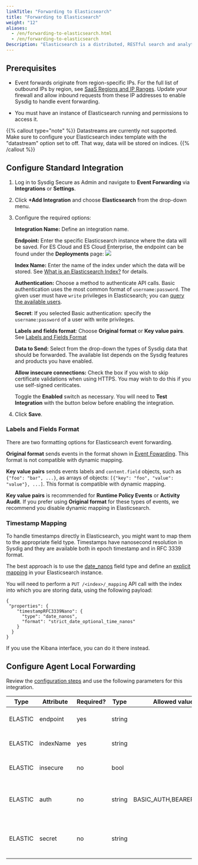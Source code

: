 ```yaml
---
linkTitle: "Forwarding to Elasticsearch"
title: "Forwarding to Elasticsearch"
weight: "12"
aliases:
  - /en/forwarding-to-elasticsearch.html
  - /en/forwarding-to-elasticsearch
Description: "Elasticsearch is a distributed, RESTful search and analytics engine at the heart of the Elastic Stack. Sysdig provides event forwarding to Elasticsearch for versions greater or equal to Elasticsearch 7 and/or Opensearch 1.2. For more information, see [How to Ingest Data Into Elasticsearch Service](https://www.elastic.co/blog/how-to-ingest-data-into-elasticsearch-service)."
---
```


## Prerequisites

- Event forwards originate from region-specific IPs. For the full list of outbound IPs by region, see [SaaS Regions and IP Ranges](/en/docs/administration/saas-regions-and-ip-ranges/#saas-regions-and-ip-ranges).  Update your firewall and allow inbound requests from these IP addresses
to enable Sysdig to handle event forwarding.

- You must have an instance of Elasticsearch running and permissions to access it.

{{% callout type="note" %}}
  Datastreams are currently not supported. Make sure to configure your Elasticsearch index template with the "datastream" option set to off. That way, data will be stored on indices.
{{% /callout %}}

## Configure Standard Integration

1. Log in to Sysdig Secure as Admin and navigate to **Event Forwarding** via **Integrations** or **Settings**.

2. Click **+Add Integration** and choose **Elasticsearch** from the drop-down menu.

3. Configure the required options:

   **Integration Name:** Define an integration name.

    **Endpoint:** Enter the specific Elasticsearch instance where the data will be saved.  For ES Cloud and ES Cloud Enterprise, the endpoint can be found under the **Deployments** page:
     ![](/image/es_deploy.png)

    **Index Name:** Enter the name of the index under which the data will be stored. See [What is an Elasticsearch Index?](https://www.elastic.co/blog/what-is-an-elasticsearch-index) for details.

    **Authentication:**  Choose a method to authenticate API calls. Basic authentication uses the most common format of `username:password`. The given user must have `write` privileges in Elasticsearch; you can [query the available users](https://www.elastic.co/guide/en/elasticsearch/reference/current/users-command.html).

    **Secret**: If you selected Basic authentication: specify the `username:password` of a user with write privileges.

    **Labels and fields format**: Choose **Original format** or **Key value pairs**. See [Labels and Fields Format](#labels-and-fields-format)

    **Data to Send:** Select from the drop-down the types of Sysdig data that should be forwarded. The available list depends on the Sysdig features and products you have enabled.

    **Allow insecure connections:** Check the box if you wish to skip certificate validations when using HTTPS. You may wish to do this if you use self-signed ceriticates.

   Toggle the **Enabled** switch as necessary. You will need to **Test Integration** with the button below before enabling the integration.

5. Click **Save**.

### Labels and Fields Format

There are two formatting options for Elasticsearch event forwarding.

**Original format** sends events in the format shown in [Event Fowarding](/en/event-forwarding/#reference-json-formats-used-per-data-source). This format is not compatible with dynamic mapping.

**Key value pairs** sends events labels and `content.field` objects, such as `{"foo": "bar", ...}`, as arrays of objects: `[{"key": "foo", "value": "value"}, ...]`. This format is compatible with dynamic mapping.

**Key value pairs** is recommended for **Runtime Policy Events** or **Activity Audit**. If you prefer using **Original format** for these types of events, we recommend you disable dynamic mapping in Elasticsearch.

### Timestamp Mapping

To handle timestamps directly in Elasticsearch, you might want to map them to the appropriate field type. Timestamps have nanosecond resolution in Sysdig and they are available both in epoch timestamp and in RFC 3339 format.

The best approach is to use the [date_nanos](https://www.elastic.co/guide/en/elasticsearch/reference/current/date_nanos.html) field type and define an [explicit mapping](https://www.elastic.co/guide/en/elasticsearch/reference/current/explicit-mapping.html) in your Elasticsearch instance.

You will need to perform a `PUT /<index>/_mapping` API call with the index into which you are storing data, using the following payload:

```
{
 "properties": {
    "timestampRFC3339Nano": {
      "type": "date_nanos",
      "format": "strict_date_optional_time_nanos"
    }
  }
}
```

If you use the Kibana interface, you can do it there instead.

## Configure Agent Local Forwarding

Review the [configuration steps](/en/event-forwarding/#configure-agent-local-forwarding) and use the following parameters for this integration.

| **Type** | **Attribute** | **Required?** | **Type** | **Allowed values**      | **Default** | **Description**                                              |
| -------- | ------------- | ------------- | -------- | ----------------------- | ----------- | ------------------------------------------------------------ |
| ELASTIC  | endpoint      | yes           | string   |                         |             | Elasticsearch instance endpoint URL                          |
| ELASTIC  | indexName     | yes           | string   |                         |             | Name of the index to store the data in                       |
| ELASTIC  | insecure      | no            | bool     |                         | false       | Doesn’t verify TLS certificate                               |
| ELASTIC  | auth          | no            | string   | BASIC_AUTH,BEARER_TOKEN |             | Authentication method to use. Secret is required if this is specified |
| ELASTIC  | secret        | no            | string   |                         |             | Encoded basic authentication or bearer token value           |
